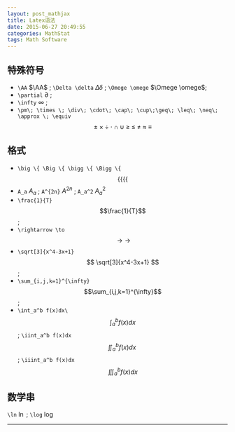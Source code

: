 ```yaml
---
layout: post_mathjax
title: Latex语法
date: 2015-06-27 20:49:55
categories: MathStat
tags: Math Software
---
```


## 特殊符号

- `\AA` $\AA$ ; `\Delta \delta` $\Delta \delta$ ; `\Omege \omege` $\Omege \omege$;
- `\partial` $\partial$ ;
- `\infty` $\infty$ ; 
- `\pm\; \times \; \div\; \cdot\; \cap\; \cup\;\geq\; \leq\; \neq\; \approx \; \equiv` $$ \pm\; \times \; \div\; \cdot\; \cap\; \cup\;\geq\; \leq\; \neq\; \approx \; \equiv $$

## 格式

- `\big \{ \Big \{ \bigg \{ \Bigg \{` $$ \big \{ \Big \{ \bigg \{ \Bigg \{ $$
- `A_a` $A_a$ ; `A^{2n}` $A^{2n}$ ; `A_a^2` $A_a^2$
- `\frac{1}{T}` $$\frac{1}{T}$$ ;  
- `\rightarrow \to` $$\rightarrow \to$$
- `\sqrt[3]{x^4-3x+1}` $$ \sqrt[3]{x^4-3x+1} $$ ; 
- `\sum_{i,j,k=1}^{\infty}` $$\sum_{i,j,k=1}^{\infty}$$ ;  
- `\int_a^b f(x)dx\` $$\int_a^b f(x)dx$$ ; `\iint_a^b f(x)dx` $$\iint_a^b f(x)dx\ $$ ; `\iiint_a^b f(x)dx` $$\iiint_a^b f(x)dx$$


## 数学串

`\ln` $\ln$ ; `\log` $\log$

---
